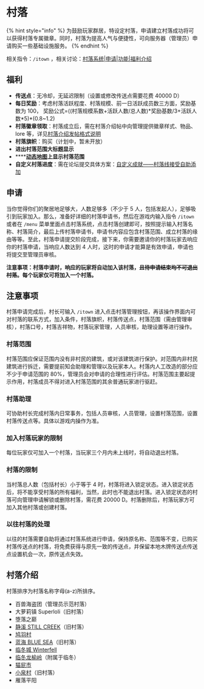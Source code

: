 # 村落

{% hint style="info" %}
为鼓励玩家群居，特设定村落，申请建立村落成功将可以获得村落专属徽章。同时，村落为提高人气与便捷性，可向服务器（管理员）申请购买一些基础设施服务。
{% endhint %}

相关指令：`/itown`
，相关讨论：[村落系统\|申请\|功能\|福利介绍](https://discuss.imyvm.com/d/242--)

## 福利

* **传送点**：无冷却，无延迟限制（设置或修改传送点需要花费 40000 D）
* **每日奖励**：考虑村落活跃程度、村落规模、前一日活跃成员数三方面，奖励基数为 100， 奖励公式=\(\(村落规模系数+活跃人数/总人数\)\*奖励基数/3+活跃人数\*5\)\*\(0.8~1.2\)
* **村落徽章领取**：村落成立后，需在村落介绍帖中向管理提供徽章样式、物品、lore 等，详见[村落介绍发帖格式说明](https://discuss.imyvm.com/d/37--)
* **村落旗帜**：购买（计划中，暂未开放）
* **进出村落范围大标题显示**
* \*\*\*\*[**动态地图**](../plugins/survice.md#dong-tai-di-tu)**上显示村落范围**
* **自定义村落进度**：需在论坛提交具体方案：[自定义成就——村落线接受自助添加](https://discuss.imyvm.com/d/289--)

## 申请

当你觉得你们的聚居地足够大，人数足够多（不少于 5 人，包括发起人），足够吸引到玩家加入。那么，准备好详细的村落申请书，然后在游戏内输入指令 `/itown` 或者在 `/menu` 菜单里面点击村落系统，点击村落创建即可，按照提示输入村落名称、村落简介，最后上传村落申请书，申请书内容应包含村落范围、成立村落的缘由等等。至此，村落申请提交阶段完成，接下来，你需要邀请你的村落玩家去响应你的村落申请，当响应人数达到 4 人时，这时的申请才能算是有效申请，申请也将提交至管理员审核。

**注意事项：村落申请时，响应的玩家将自动加入该村落，**~~**且待申请结束均不可退出村落**~~**。每个玩家仅可将加入一个村落。**

## **注意事项**

村落申请完成后，村长可输入 `/itown` 进入点击村落管理按钮，再该操作界面内可对村落的联系方式，加入条件，村落旗帜，村落传送点，村落范围（需由管理审核），村落口号，村落吉祥物，村落玩家管理，人员审核，助理设置等进行操作。

### 村落范围

村落范围应保证范围内没有非村民的建筑，或对该建筑进行保护。对范围内非村民建筑进行拆迁，需要提前知会助理和管理以及玩家本人。村落内人工改造的部分应不少于申请范围的 80%，管理员会对申请的合理性进行评估。村落范围主要起提示作用，村落成员不得对进入村落范围的其余普通玩家进行驱赶。

### 村落助理

可协助村长完成村落内日常事务，包括人员审核，人员管理，设置村落范围，设置村落传送点等。具体以游戏内操作为准。

### 加入村落玩家的限制

每位玩家仅可加入一个村落，当玩家三个月内未上线时，将自动退出村落。

### 村落的限制

当村落总人数（包括村长）小于等于 4 时，村落将进入锁定状态。进入锁定状态后，将不能享受村落的所有福利，当然，此时也不能退出村落。进入锁定状态的村落可向管理申请解锁或删除村落，需花费 20000 D。村落删除后，村落玩家方可加入其他村落或创建村落。

### 以往村落的处理

以往的村落需要自助将通过村落系统进行申请，保持原名称、范围等不变，已购买村落传送点的村落，将免费获得与原先一致的传送点，并保留本地木牌传送点传送点设置机会一次，原传送点失效。

## 村落介绍

村落排序为村落名称字母\(a-z\)所排序。

* 百兽海盗团（管理员示范村落）
* 大萝莉镇 Superloli（旧村落）
* 堕落之巅
* [静溪 STILL CREEK](still_creek.md)（旧村落）
* [鸠羽村](jiu-yu.md)
* [蓝海 BLUE SEA](blue_sea.md)（旧村落）
* [临冬城 Winterfell](winterfell.md)
* [临冬龙榆岭](https://discuss.imyvm.org/d/304--)（附属于临冬）
* [猫屁市](mao-pi.md)
* [小泉村](xiao-quan.md)（旧村落）
* 雁落平阳

